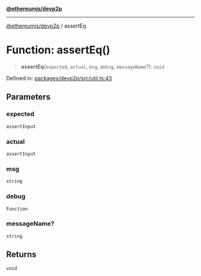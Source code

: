 [**@ethereumjs/devp2p**](../README.md)

***

[@ethereumjs/devp2p](../README.md) / assertEq

# Function: assertEq()

> **assertEq**(`expected`, `actual`, `msg`, `debug`, `messageName`?): `void`

Defined in: [packages/devp2p/src/util.ts:43](https://github.com/Dargon789/ethereumjs-monorepo/blob/master/packages/devp2p/src/util.ts#L43)

## Parameters

### expected

`assertInput`

### actual

`assertInput`

### msg

`string`

### debug

`Function`

### messageName?

`string`

## Returns

`void`
